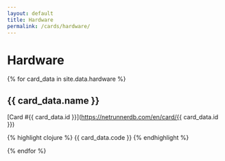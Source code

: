```yaml
---
layout: default
title: Hardware
permalink: /cards/hardware/
---
```


# Hardware

{% for card_data in site.data.hardware %}

## {{ card_data.name }}

[Card #{{ card_data.id }}](https://netrunnerdb.com/en/card/{{ card_data.id }})

{% highlight clojure %}
{{ card_data.code }}
{% endhighlight %}

{% endfor %}

